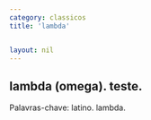 ```yaml
---
category: classicos
title: 'lambda'


layout: nil
---
```


## lambda (omega). teste.

Palavras-chave: latino. lambda.
